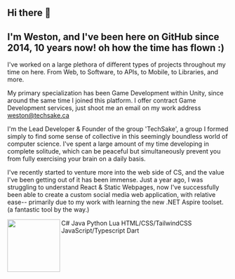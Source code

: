 ## Hi there 👋
## I'm Weston, and I've been here on GitHub since 2014, 10 years now! oh how the time has flown :)

I've worked on a large plethora of different types of projects throughout my time on here.
From Web, to Software, to APIs, to Mobile, to Libraries, and more. 

My primary specialization has been Game Development within Unity, since around the same time I joined this platform.
I offer contract Game Development services, just shoot me an email on my work address  weston@techsake.ca 

I'm the Lead Developer & Founder of the group 'TechSake', a group I formed simply to find some sense of collective in this 
seemingly boundless world of computer science. I've spent a large amount of my time developing in complete solitude, which
can be peaceful but simultaneously prevent you from fully exercising your brain on a daily basis.

I've recently started to venture more into the web side of CS, and the value I've been getting out of it has been immense.
Just a year ago, I was struggling to understand React & Static Webpages, now I've successfully been able to create a custom
social media web application, with relative ease-- primarily due to my work with learning the new .NET Aspire toolset. (a fantastic tool by the way.)




<a href="url"><img src="[http://url.to/image.png](https://static-00.iconduck.com/assets.00/c-sharp-c-icon-1822x2048-wuf3ijab.png)" align="left" height="120" width="120" ></a>
C#
Java
Python
Lua
HTML/CSS/TailwindCSS
JavaScript/Typescript
Dart
 <!--
**turacept/turacept** is a ✨ _special_ ✨ repository because its `README.md` (this file) appears on your GitHub profile.

Here are some ideas to get you started:

--🔭 I’m currently working on ...
- 🌱 I’m currently learning ...
- 👯 I’m looking to collaborate on ...
- 🤔 I’m looking for help with ...
- 💬 Ask me about ...
- 📫 How to reach me: ...
- 😄 Pronouns: ...
- ⚡ Fun fact: ...
-->
